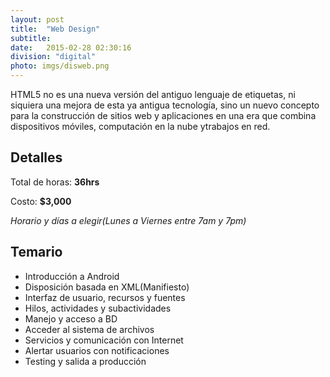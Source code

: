 ```yaml
---
layout: post
title:  "Web Design"
subtitle:
date:   2015-02-28 02:30:16
division: "digital"
photo: imgs/disweb.png
---
```

HTML5 no es una nueva versión del antiguo lenguaje de etiquetas, ni siquiera una mejora de esta ya antigua tecnología, sino
un nuevo concepto para la construcción de sitios web y aplicaciones en una era que combina dispositivos móviles,
computación en la nube ytrabajos en red.


## Detalles
Total de horas: **36hrs**

Costo: **$3,000**

*Horario y días a elegir(Lunes a Viernes entre 7am y 7pm)*

## Temario
- Introducción a Android
- Disposición basada en XML(Manifiesto)
- Interfaz de usuario, recursos y fuentes
- Hilos, actividades y subactividades
- Manejo y acceso a BD
- Acceder al sistema de archivos
- Servicios y comunicación con Internet
- Alertar usuarios con notificaciones
- Testing y salida a producción